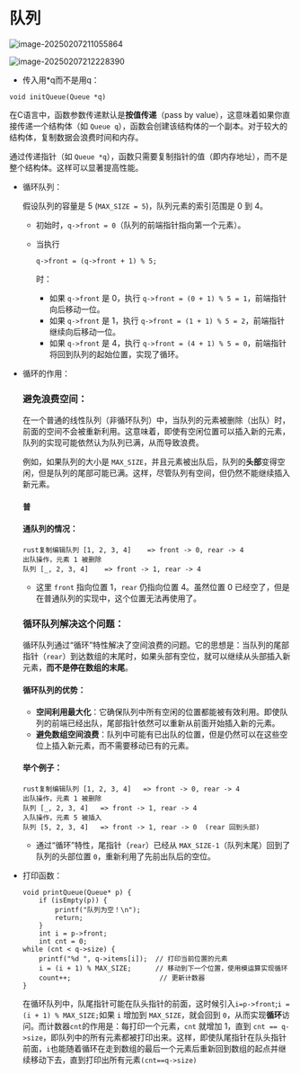 # 队列

![image-20250207211055864](https://cdn.jsdelivr.net/gh/xixiluyaoyao/Code@master/202502072110049.png)

![image-20250207212228390](https://cdn.jsdelivr.net/gh/xixiluyaoyao/Code@master/202502072122673.png)

- 传入用*q而不是用q：

```
void initQueue(Queue *q)
```

在C语言中，函数参数传递默认是**按值传递**（pass by value），这意味着如果你直接传递一个结构体（如 `Queue q`），函数会创建该结构体的一个副本。对于较大的结构体，复制数据会浪费时间和内存。

通过传递指针（如 `Queue *q`），函数只需要复制指针的值（即内存地址），而不是整个结构体。这样可以显著提高性能。

- 循环队列：

  假设队列的容量是 5 (`MAX_SIZE = 5`)，队列元素的索引范围是 0 到 4。

  - 初始时，`q->front = 0`（队列的前端指针指向第一个元素）。

  - 当执行 

    ```
    q->front = (q->front + 1) % 5;
    ```

     时：

    - 如果 `q->front` 是 0，执行 `q->front = (0 + 1) % 5 = 1`，前端指针向后移动一位。
    - 如果 `q->front` 是 1，执行 `q->front = (1 + 1) % 5 = 2`，前端指针继续向后移动一位。
    - 如果 `q->front` 是 4，执行 `q->front = (4 + 1) % 5 = 0`，前端指针将回到队列的起始位置，实现了循环。

- 循环的作用：

  ### **避免浪费空间**：

  在一个普通的线性队列（非循环队列）中，当队列的元素被删除（出队）时，前面的空间不会被重新利用。这意味着，即使有空闲位置可以插入新的元素，队列的实现可能依然认为队列已满，从而导致浪费。

  例如，如果队列的大小是 `MAX_SIZE`，并且元素被出队后，队列的**头部**变得空闲，但是队列的尾部可能已满。这样，尽管队列有空间，但仍然不能继续插入新元素。

  #### 普

  #### 通队列的情况：

  ```
  rust复制编辑队列 [1, 2, 3, 4]    => front -> 0, rear -> 4
  出队操作，元素 1 被删除
  队列 [_, 2, 3, 4]    => front -> 1, rear -> 4
  ```

  - 这里 `front` 指向位置 1，`rear` 仍指向位置 4。虽然位置 0 已经空了，但是在普通队列的实现中，这个位置无法再使用了。

  ### **循环队列解决这个问题**：

  循环队列通过“循环”特性解决了空间浪费的问题。它的思想是：当队列的尾部指针（`rear`）到达数组的末尾时，如果头部有空位，就可以继续从头部插入新元素，**而不是停在数组的末尾**。

  #### 循环队列的优势：

  - **空间利用最大化**：它确保队列中所有空闲的位置都能被有效利用。即使队列的前端已经出队，尾部指针依然可以重新从前面开始插入新的元素。
  - **避免数组空间浪费**：队列中可能有已出队的位置，但是仍然可以在这些空位上插入新元素，而不需要移动已有的元素。

  #### 举个例子：

  ```
  rust复制编辑队列 [1, 2, 3, 4]   => front -> 0, rear -> 4
  出队操作，元素 1 被删除
  队列 [_, 2, 3, 4]   => front -> 1, rear -> 4
  入队操作，元素 5 被插入
  队列 [5, 2, 3, 4]   => front -> 1, rear -> 0  (rear 回到头部)
  ```

  - 通过“循环”特性，尾指针（`rear`）已经从 `MAX_SIZE-1`（队列末尾）回到了队列的头部位置 `0`，重新利用了先前出队后的空位。

- 打印函数：

  ```
  void printQueue(Queue* p) {
      if (isEmpty(p)) {
          printf("队列为空！\n");
          return;
      }
      int i = p->front;
      int cnt = 0;
  while (cnt < q->size) {
      printf("%d ", q->items[i]);  // 打印当前位置的元素
      i = (i + 1) % MAX_SIZE;      // 移动到下一个位置，使用模运算实现循环
      count++;                      // 更新计数器
  }
  ```

  在循环队列中，队尾指针可能在队头指针的前面，这时候引入`i=p->front`;`i = (i + 1) % MAX_SIZE;`如果 `i` 增加到 `MAX_SIZE`，就会回到 `0`，从而实现**循环**访问。而计数器`cnt`的作用是：每打印一个元素，`cnt` 就增加 1，直到 `cnt == q->size`，即队列中的所有元素都被打印出来。这样，即使队尾指针在队头指针前面，`i`也能随着循环在走到数组的最后一个元素后重新回到数组的起点并继续移动下去，直到打印出所有元素`(cnt==q->size)`

  

